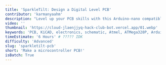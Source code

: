 ```yaml
---
title: 'SparkleTilt: Design a Digital Level PCB'
contributor: 'karmanyaahm'
description: "Level up your PCB skills with this Arduino-nano compatible digital level. You can use it to measure angles, decorate your room, or do anything you can with an Arduino!"
video: ''
thumbnail: 'https://cloud-jlaenjjyq-hack-club-bot.vercel.app/01.webp'
keywords: 'PCB, KiCAD, electronics, schematic, Atmel, ATMega328P, Arduino, microcontroller, circuit'
timeEstimate: '6 Hours' # ????? IDK
difficulty: 'Advanced'
slug: 'sparkletilt-pcb'
short: 'Make a microcontroller PCB!'
isBatch: True
---
```

